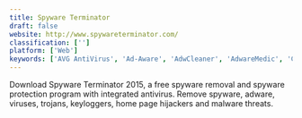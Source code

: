 ```yaml
---
title: Spyware Terminator
draft: false 
website: http://www.spywareterminator.com/
classification: ['']
platform: ['Web']
keywords: ['AVG AntiVirus', 'Ad-Aware', 'AdwCleaner', 'AdwareMedic', 'CrowdInspect', 'Emsisoft Emergency Kit', 'HijackThis', 'Kaspersky Virus Removal Tool', 'LOARIS', 'NoBot', 'RogueKiller', 'RunScanner', 'SecureAPlus', 'Spy Emergency', 'Windows Defender', 'ZHPCleaner', 'iAntiVirus']
---
```

Download Spyware Terminator 2015, a free spyware removal and spyware protection program with integrated antivirus. Remove spyware, adware, viruses, trojans, keyloggers, home page hijackers and malware threats.